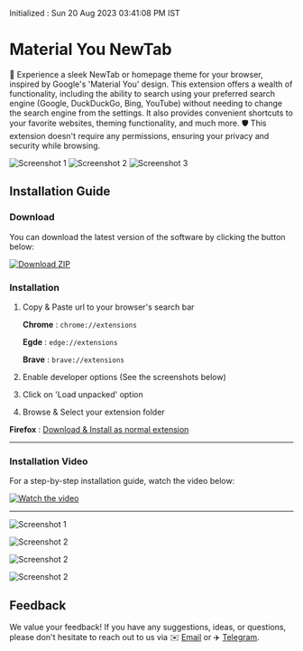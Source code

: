 Initialized : Sun 20 Aug 2023 03∶41∶08 PM IST
# Material You NewTab
🚀 Experience a sleek NewTab or homepage theme for your browser, inspired by Google's 'Material You' design. This extension offers a wealth of functionality, including the ability to search using your preferred search engine (Google, DuckDuckGo, Bing, YouTube) without needing to change the search engine from the settings. It also provides convenient shortcuts to your favorite websites, theming functionality, and much more. 🛡️ This extension doesn't require any permissions, ensuring your privacy and security while browsing.

![Screenshot 1](https://i.postimg.cc/q4vppz8n/preview1.webp)
![Screenshot 2](https://i.postimg.cc/yVcHL9Hq/preview2.webp)
![Screenshot 3](https://i.postimg.cc/Ch0VX1hR/preview3.webp)

##  Installation Guide

### Download

You can download the latest version of the software by clicking the button below:

[![Download ZIP](https://img.shields.io/badge/Download-ZIP-blue.svg)](https://github.com/XengShi/materialYouNewTab/releases/tag/v1.1)

### Installation

1. Copy & Paste url to your browser's search bar

	**Chrome** : ```chrome://extensions```
	
	**Egde** : ```edge://extensions```
	
	**Brave** : ```brave://extensions```
	
	
2. Enable developer options (See the screenshots below)
3. Click on 'Load unpacked' option
4. Browse & Select your extension folder 

**Firefox** :
[Download & Install as normal extension](https://addons.mozilla.org/en-US/firefox/addon/material-you-newtab/)

---
### Installation Video

For a step-by-step installation guide, watch the video below:

[![Watch the video](https://img.youtube.com/vi/P4ryQPixfw8/0.jpg)](https://www.youtube.com/watch?v=P4ryQPixfw8)

---


![Screenshot 1](https://i.postimg.cc/w6JYypvc/chrome.png)

![Screenshot 2](https://i.postimg.cc/0ksR7BKg/edge.png)

![Screenshot 2](https://i.postimg.cc/bPW2fHX7/FireFox.png)

![Screenshot 2](https://i.postimg.cc/MqPSg5NR/brave.png)

## Feedback

We value your feedback! If you have any suggestions, ideas, or questions, please don't hesitate to reach out to us via ✉️ [Email](mailto:xengshi@duck.com) or ✈️ [Telegram](https://t.me/xengshi).
